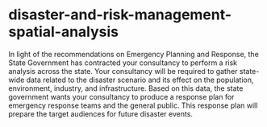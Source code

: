 # disaster-and-risk-management-spatial-analysis
In light of the recommendations on Emergency Planning and Response, the State Government has contracted your consultancy to perform a risk analysis across the state. Your consultancy will be required to gather state-wide data related to the disaster scenario and its effect on the population, environment, industry, and infrastructure. Based on this data, the state government wants your consultancy to produce a response plan for emergency response teams and the general public. This response plan will prepare the target audiences for future disaster events.



